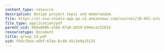 ```yaml
---
content_type: resource
description: Design project topic and memorandum.
file: https://ol-ocw-studio-app-qa.s3.amazonaws.com/courses/10-491-integrated-chemical-engineering-ii-spring-2006/f6dcfbeea5bf67aebc40e5c3e9a25125_group_13.pdf
file_type: application/pdf
parent_uid: 09de868b-e56b-87a8-b829-b94ecac5201d
resourcetype: Document
title: group_13.pdf
uid: f6dcfbee-a5bf-67ae-bc40-e5c3e9a25125
---
```

